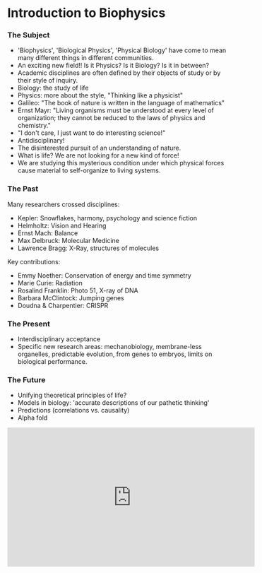 # Introduction to Biophysics

### The Subject

- 'Biophysics', 'Biological Physics', 'Physical Biology' have come to mean many different things in different communities.
- An exciting new field!! Is it Physics? Is it Biology? Is it in between?
- Academic disciplines are often defined by their objects of study or by their style of inquiry.
- Biology: the study of life
- Physics: more about the style, "Thinking like a physicist"
- Galileo: "The book of nature is written in the language of mathematics"
- Ernst Mayr: "Living organisms must be understood at every level of organization; they cannot be reduced to the laws of physics and chemistry."
- "I don't care, I just want to do interesting science!"
- Antidisciplinary!
- The disinterested pursuit of an understanding of nature.
- What is life? We are not looking for a new kind of force!
- We are studying this mysterious condition under which physical forces cause material to self-organize to living systems.


### The Past

Many researchers crossed disciplines:
- Kepler: Snowflakes, harmony, psychology and science fiction
- Helmholtz: Vision and Hearing
- Ernst Mach: Balance
- Max Delbruck: Molecular Medicine
- Lawrence Bragg: X-Ray, structures of molecules

Key contributions:
- Emmy Noether: Conservation of energy and time symmetry
- Marie Curie: Radiation
- Rosalind Franklin: Photo 51, X-ray of DNA
- Barbara McClintock: Jumping genes
- Doudna & Charpentier: CRISPR 

### The Present

- Interdisciplinary acceptance
- Specific new research areas: mechanobiology, membrane-less organelles, predictable evolution, from genes to embryos, limits on biological performance.

### The Future

- Unifying theoretical principles of life?
- Models in biology: 'accurate descriptions of our pathetic thinking'
- Predictions (correlations vs. causality)
- Alpha fold

<iframe width="560" height="315" src="https://www.youtube.com/embed/gg7WjuFs8F4" frameborder="0" allow="accelerometer; autoplay; encrypted-media; gyroscope; picture-in-picture" allowfullscreen></iframe>
